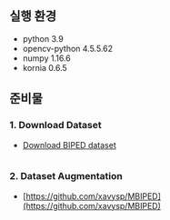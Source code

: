 ## 실행 환경

* python 3.9
* opencv-python 4.5.5.62
* numpy 1.16.6
* kornia 0.6.5

## 준비물

### 1. Download Dataset 
* [Download BIPED dataset](https://drive.google.com/drive/folders/1lZuvJxL4dvhVGgiITmZsjUJPBBrFI_bM?usp=sharing)

```commandline

```

### 2. Dataset Augmentation
* [https://github.com/xavysp/MBIPED](https://github.com/xavysp/MBIPED)